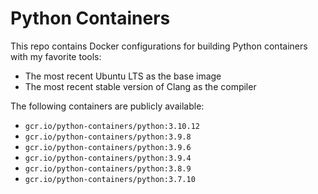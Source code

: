 # Python Containers

This repo contains Docker configurations for building Python containers with my favorite tools:

- The most recent Ubuntu LTS as the base image
- The most recent stable version of Clang as the compiler

The following containers are publicly available:

- `gcr.io/python-containers/python:3.10.12`
- `gcr.io/python-containers/python:3.9.8`
- `gcr.io/python-containers/python:3.9.6`
- `gcr.io/python-containers/python:3.9.4`
- `gcr.io/python-containers/python:3.8.9`
- `gcr.io/python-containers/python:3.7.10`